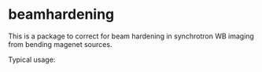 # beamhardening

This is a package to correct for beam hardening in 
synchrotron WB imaging from bending magenet sources.

Typical usage:
